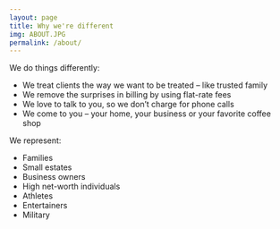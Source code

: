 ```yaml
---
layout: page
title: Why we're different
img: ABOUT.JPG
permalink: /about/
---
```


We do things differently: 

*	We treat clients the way we want to be treated – like trusted family  
*	We remove the surprises in billing by using flat-rate fees 
*	We love to talk to you, so we don’t charge for phone calls  
*	We come to you – your home, your business or your favorite coffee shop

We represent: 

*	Families
*	Small estates
*	Business owners
*	High net-worth individuals
*	Athletes
*	Entertainers 
*	Military

